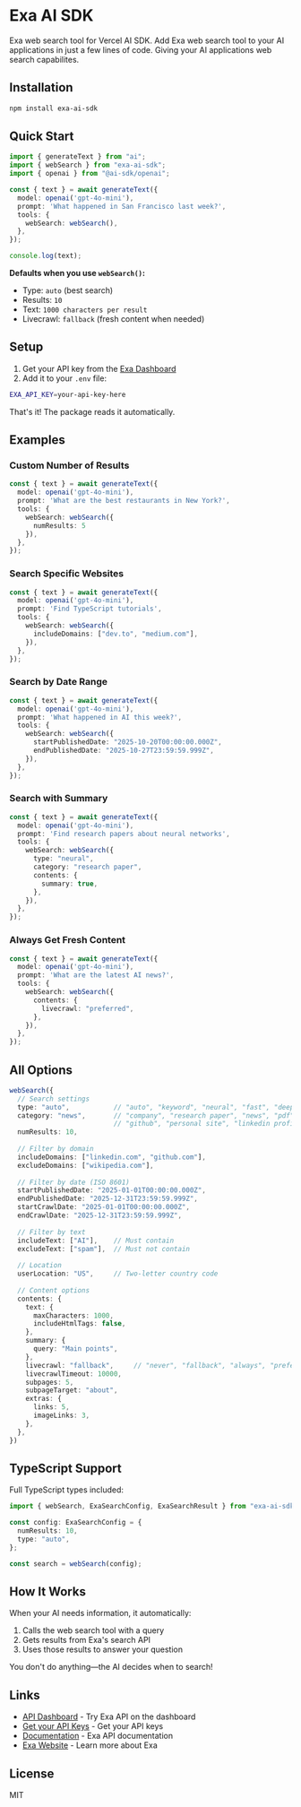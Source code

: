 # Exa AI SDK

Exa web search tool for Vercel AI SDK. Add Exa web search tool to your AI applications in just a few lines of code. Giving your AI applications web search capabilites.

## Installation

```bash
npm install exa-ai-sdk
```

## Quick Start

```typescript
import { generateText } from "ai";
import { webSearch } from "exa-ai-sdk";
import { openai } from "@ai-sdk/openai";

const { text } = await generateText({
  model: openai('gpt-4o-mini'),
  prompt: 'What happened in San Francisco last week?',
  tools: {
    webSearch: webSearch(),
  },
});

console.log(text);
```

**Defaults when you use `webSearch()`:**
- Type: `auto` (best search)
- Results: `10`
- Text: `1000 characters per result`
- Livecrawl: `fallback` (fresh content when needed)

## Setup

1. Get your API key from the [Exa Dashboard](https://dashboard.exa.ai/api-keys)
2. Add it to your `.env` file:

```bash
EXA_API_KEY=your-api-key-here
```

That's it! The package reads it automatically.

## Examples

### Custom Number of Results

```typescript
const { text } = await generateText({
  model: openai('gpt-4o-mini'),
  prompt: 'What are the best restaurants in New York?',
  tools: {
    webSearch: webSearch({ 
      numResults: 5 
    }),
  },
});
```

### Search Specific Websites

```typescript
const { text } = await generateText({
  model: openai('gpt-4o-mini'),
  prompt: 'Find TypeScript tutorials',
  tools: {
    webSearch: webSearch({
      includeDomains: ["dev.to", "medium.com"],
    }),
  },
});
```

### Search by Date Range

```typescript
const { text } = await generateText({
  model: openai('gpt-4o-mini'),
  prompt: 'What happened in AI this week?',
  tools: {
    webSearch: webSearch({
      startPublishedDate: "2025-10-20T00:00:00.000Z",
      endPublishedDate: "2025-10-27T23:59:59.999Z",
    }),
  },
});
```

### Search with Summary

```typescript
const { text } = await generateText({
  model: openai('gpt-4o-mini'),
  prompt: 'Find research papers about neural networks',
  tools: {
    webSearch: webSearch({
      type: "neural",
      category: "research paper",
      contents: {
        summary: true,
      },
    }),
  },
});
```

### Always Get Fresh Content

```typescript
const { text } = await generateText({
  model: openai('gpt-4o-mini'),
  prompt: 'What are the latest AI news?',
  tools: {
    webSearch: webSearch({
      contents: {
        livecrawl: "preferred",
      },
    }),
  },
});
```

## All Options

```typescript
webSearch({
  // Search settings
  type: "auto",           // "auto", "keyword", "neural", "fast", "deep"
  category: "news",       // "company", "research paper", "news", "pdf", 
                          // "github", "personal site", "linkedin profile", "financial report"
  numResults: 10,
  
  // Filter by domain
  includeDomains: ["linkedin.com", "github.com"],
  excludeDomains: ["wikipedia.com"],
  
  // Filter by date (ISO 8601)
  startPublishedDate: "2025-01-01T00:00:00.000Z",
  endPublishedDate: "2025-12-31T23:59:59.999Z",
  startCrawlDate: "2025-01-01T00:00:00.000Z",
  endCrawlDate: "2025-12-31T23:59:59.999Z",
  
  // Filter by text
  includeText: ["AI"],    // Must contain
  excludeText: ["spam"],  // Must not contain
  
  // Location
  userLocation: "US",     // Two-letter country code
  
  // Content options
  contents: {
    text: {
      maxCharacters: 1000,
      includeHtmlTags: false,
    },
    summary: {
      query: "Main points",
    },
    livecrawl: "fallback",     // "never", "fallback", "always", "preferred"
    livecrawlTimeout: 10000,
    subpages: 5,
    subpageTarget: "about",
    extras: {
      links: 5,
      imageLinks: 3,
    },
  },
})
```

## TypeScript Support

Full TypeScript types included:

```typescript
import { webSearch, ExaSearchConfig, ExaSearchResult } from "exa-ai-sdk";

const config: ExaSearchConfig = {
  numResults: 10,
  type: "auto",
};

const search = webSearch(config);
```

## How It Works

When your AI needs information, it automatically:
1. Calls the web search tool with a query
2. Gets results from Exa's search API
3. Uses those results to answer your question

You don't do anything—the AI decides when to search!

## Links

- [API Dashboard](https://dashboard.exa.ai) - Try Exa API on the dashboard
- [Get your API Keys](https://dashboard.exa.ai/api-keys) - Get your API keys
- [Documentation](https://docs.exa.ai) - Exa API documentation
- [Exa Website](https://exa.ai) - Learn more about Exa

## License

MIT
